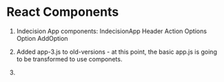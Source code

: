 # React Components

1. Indecision App components:
    IndecisionApp
        Header
        Action
        Options
            Option
        AddOption

2. Added app-3.js to old-versions - at this point, the basic app.js is going to be transformed to use componets.

3. 
